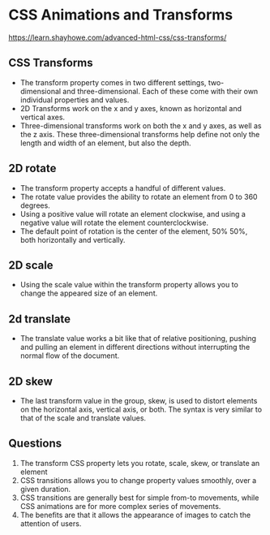 # CSS Animations and Transforms

https://learn.shayhowe.com/advanced-html-css/css-transforms/

## CSS Transforms

* The transform property comes in two different settings, two-dimensional and three-dimensional. Each of these come with their own individual properties and values.
* 2D Transforms work on the x and y axes, known as horizontal and vertical axes. 
* Three-dimensional transforms work on both the x and y axes, as well as the z axis. These three-dimensional transforms help define not only the length and width of an element, but also the depth. 

## 2D rotate 

* The transform property accepts a handful of different values.
* The rotate value provides the ability to rotate an element from 0 to 360 degrees. 
* Using a positive value will rotate an element clockwise, and using a negative value will rotate the element counterclockwise.
* The default point of rotation is the center of the element, 50% 50%, both horizontally and vertically.

## 2D scale

* Using the scale value within the transform property allows you to change the appeared size of an element.

## 2d translate

* The translate value works a bit like that of relative positioning, pushing and pulling an element in different directions without interrupting the normal flow of the document.

## 2D skew 

* The last transform value in the group, skew, is used to distort elements on the horizontal axis, vertical axis, or both. The syntax is very similar to that of the scale and translate values. 


## Questions 

1. The transform CSS property lets you rotate, scale, skew, or translate an element
2. CSS transitions allows you to change property values smoothly, over a given duration.
3. CSS transitions are generally best for simple from-to movements, while CSS animations are for more complex series of movements.
4. The benefits are that it allows the appearance of images to catch the attention of users.

